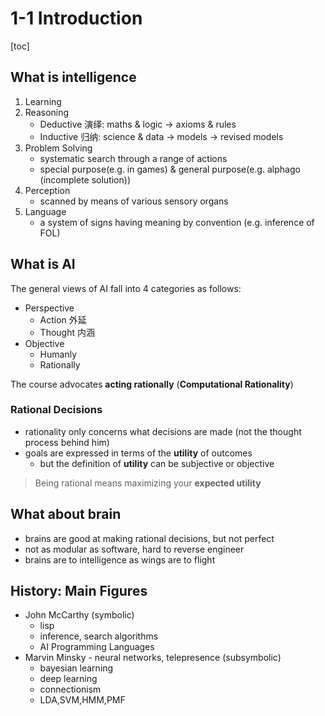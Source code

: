 # 1-1 Introduction

<!-----
title: 【Artificial Intelligence】1-1 Introduction
url: ai-intro
date: 2020-09-08 14:11:45
tags: 
- Artificial Intelligence

categories: 
- Courses

----->

<!--more-->

[toc]

## What is intelligence

1. Learning
2. Reasoning
   - Deductive 演绎: maths & logic -> axioms & rules
   - Inductive 归纳: science & data -> models -> revised models
3. Problem Solving
   - systematic search through a range of actions
   - special purpose(e.g. in games) & general purpose(e.g. alphago (incomplete solution))
4. Perception
   - scanned by means of various sensory organs
5. Language
   - a system of signs having meaning by convention (e.g. inference of FOL)

## What is AI

The general views of AI fall into 4 categories as follows:

- Perspective
  - Action 外延
  - Thought 内涵
- Objective
  - Humanly
  - Rationally

The course advocates **acting rationally** (**Computational Rationality**)

### Rational Decisions
- rationality only concerns what decisions are made (not the thought process behind him)
- goals are expressed in terms of the **utility** of outcomes
  - but the definition of **utility** can be subjective or objective
> Being rational means maximizing your **expected utility**

## What about brain
- brains are good at making rational decisions, but not perfect
- not as modular as software, hard to reverse engineer
- brains are to intelligence as wings are to flight

## History: Main Figures

- John McCarthy  (symbolic)
  - lisp
  - inference, search algorithms
  - AI Programming Languages
- Marvin Minsky - neural networks, telepresence (subsymbolic)
  - bayesian learning
  - deep learning
  - connectionism
  - LDA,SVM,HMM,PMF

